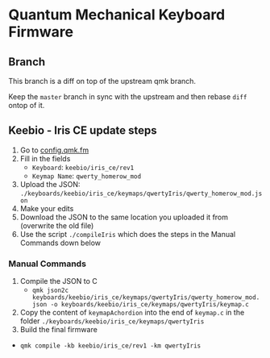 # Quantum Mechanical Keyboard Firmware

## Branch

This branch is a diff on top of the upstream qmk branch.

Keep the `master` branch in sync with the upstream and then rebase `diff` ontop of it.

## Keebio - Iris CE update steps

1. Go to [config.qmk.fm](https://config.qmk.fm/)
1. Fill in the fields
    - `Keyboard`: `keebio/iris_ce/rev1`
    - `Keymap Name`: `qwerty_homerow_mod`
1. Upload the JSON: `./keyboards/keebio/iris_ce/keymaps/qwertyIris/qwerty_homerow_mod.json`
1. Make your edits
1. Download the JSON to the same location you uploaded it from (overwrite the old file)
1. Use the script `./compileIris` which does the steps in the Manual Commands down below

### Manual Commands

1. Compile the JSON to C
    - `qmk json2c keyboards/keebio/iris_ce/keymaps/qwertyIris/qwerty_homerow_mod.json -o keyboards/keebio/iris_ce/keymaps/qwertyIris/keymap.c`
1. Copy the content of `keymapAchordion` into the end of `keymap.c` in the folder `./keyboards/keebio/iris_ce/keymaps/qwertyIris`
1. Build the final firmware
  - `qmk compile -kb keebio/iris_ce/rev1 -km qwertyIris`
